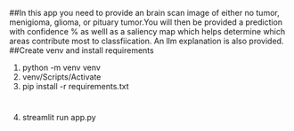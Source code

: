 ##In this app you need to provide an brain scan image of either no tumor, menigioma, glioma, or pituary tumor.You will then be provided a prediction with confidence % as welll as a saliency map which helps determine which areas contribute most to classfiication. An llm explanation is also provided.
##Create venv and install requirements
1) python -m venv venv
2) venv/Scripts/Activate
3) pip install -r requirements.txt

#
4) streamlit run app.py
